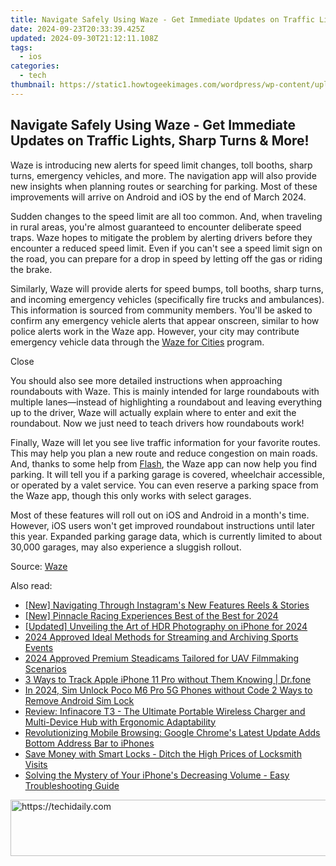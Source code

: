 ```yaml
---
title: Navigate Safely Using Waze - Get Immediate Updates on Traffic Lights, Sharp Turns & More!
date: 2024-09-23T20:33:39.425Z
updated: 2024-09-30T21:12:11.108Z
tags:
  - ios
categories:
  - tech
thumbnail: https://static1.howtogeekimages.com/wordpress/wp-content/uploads/2024/03/4.jpg
---
```


## Navigate Safely Using Waze - Get Immediate Updates on Traffic Lights, Sharp Turns & More!

Waze is introducing new alerts for speed limit changes, toll booths, sharp turns, emergency vehicles, and more. The navigation app will also provide new insights when planning routes or searching for parking. Most of these improvements will arrive on Android and iOS by the end of March 2024.

 Sudden changes to the speed limit are all too common. And, when traveling in rural areas, you're almost guaranteed to encounter deliberate speed traps. Waze hopes to mitigate the problem by alerting drivers before they encounter a reduced speed limit. Even if you can't see a speed limit sign on the road, you can prepare for a drop in speed by letting off the gas or riding the brake.

 Similarly, Waze will provide alerts for speed bumps, toll booths, sharp turns, and incoming emergency vehicles (specifically fire trucks and ambulances). This information is sourced from community members. You'll be asked to confirm any emergency vehicle alerts that appear onscreen, similar to how police alerts work in the Waze app. However, your city may contribute emergency vehicle data through the [Waze for Cities](https://www.waze.com/wazeforcities/) program.

Close 

 You should also see more detailed instructions when approaching roundabouts with Waze. This is mainly intended for large roundabouts with multiple lanes—instead of highlighting a roundabout and leaving everything up to the driver, Waze will actually explain where to enter and exit the roundabout. Now we just need to teach drivers how roundabouts work!

 Finally, Waze will let you see live traffic information for your favorite routes. This may help you plan a new route and reduce congestion on main roads. And, thanks to some help from [Flash](https://www.flashparking.com), the Waze app can now help you find parking. It will tell you if a parking garage is covered, wheelchair accessible, or operated by a valet service. You can even reserve a parking space from the Waze app, though this only works with select garages.

 Most of these features will roll out on iOS and Android in a month's time. However, iOS users won't get improved roundabout instructions until later this year. Expanded parking garage data, which is currently limited to about 30,000 garages, may also experience a sluggish rollout.

 Source: [Waze](https://blog.google/waze/6-updates-to-waze-to-help-you-get-around-safely-and-conveniently/)

<ins class="adsbygoogle"
     style="display:block"
     data-ad-format="autorelaxed"
     data-ad-client="ca-pub-7571918770474297"
     data-ad-slot="1223367746"></ins>

<ins class="adsbygoogle"
     style="display:block"
     data-ad-client="ca-pub-7571918770474297"
     data-ad-slot="8358498916"
     data-ad-format="auto"
     data-full-width-responsive="true"></ins>

<span class="atpl-alsoreadstyle">Also read:</span>
<div><ul>
<li><a href="https://instagram-video-recordings.techidaily.com/new-navigating-through-instagrams-new-features-reels-and-stories/"><u>[New] Navigating Through Instagram's New Features Reels & Stories</u></a></li>
<li><a href="https://desktop-recording.techidaily.com/new-pinnacle-racing-experiences-best-of-the-best-for-2024/"><u>[New] Pinnacle Racing Experiences Best of the Best for 2024</u></a></li>
<li><a href="https://fox-boxes.techidaily.com/updated-unveiling-the-art-of-hdr-photography-on-iphone-for-2024/"><u>[Updated] Unveiling the Art of HDR Photography on iPhone for 2024</u></a></li>
<li><a href="https://on-screen-recording.techidaily.com/2024-approved-ideal-methods-for-streaming-and-archiving-sports-events/"><u>2024 Approved Ideal Methods for Streaming and Archiving Sports Events</u></a></li>
<li><a href="https://extra-guidance.techidaily.com/2024-approved-premium-steadicams-tailored-for-uav-filmmaking-scenarios/"><u>2024 Approved Premium Steadicams Tailored for UAV Filmmaking Scenarios</u></a></li>
<li><a href="https://ios-location-track.techidaily.com/3-ways-to-track-apple-iphone-11-pro-without-them-knowing-drfone-by-drfone-virtual-ios/"><u>3 Ways to Track Apple iPhone 11 Pro without Them Knowing | Dr.fone</u></a></li>
<li><a href="https://sim-unlock.techidaily.com/in-2024-sim-unlock-poco-m6-pro-5g-phones-without-code-2-ways-to-remove-android-sim-lock-by-drfone-android/"><u>In 2024, Sim Unlock Poco M6 Pro 5G Phones without Code 2 Ways to Remove Android Sim Lock</u></a></li>
<li><a href="https://os-tips.techidaily.com/review-infinacore-t3-the-ultimate-portable-wireless-charger-and-multi-device-hub-with-ergonomic-adaptability/"><u>Review: Infinacore T3 - The Ultimate Portable Wireless Charger and Multi-Device Hub with Ergonomic Adaptability</u></a></li>
<li><a href="https://os-tips.techidaily.com/revolutionizing-mobile-browsing-google-chromes-latest-update-adds-bottom-address-bar-to-iphones/"><u>Revolutionizing Mobile Browsing: Google Chrome's Latest Update Adds Bottom Address Bar to iPhones</u></a></li>
<li><a href="https://os-tips.techidaily.com/save-money-with-smart-locks-ditch-the-high-prices-of-locksmith-visits/"><u>Save Money with Smart Locks - Ditch the High Prices of Locksmith Visits</u></a></li>
<li><a href="https://os-tips.techidaily.com/solving-the-mystery-of-your-iphones-decreasing-volume-easy-troubleshooting-guide/"><u>Solving the Mystery of Your iPhone's Decreasing Volume - Easy Troubleshooting Guide</u></a></li>
</ul></div>

<!-- affiliate ads begin -->
<a href="https://aligracehair.sjv.io/c/5597632/2012434/19272" target="_top" id="2012434">
  <img src="//a.impactradius-go.com/display-ad/19272-2012434" border="0" alt="https://techidaily.com" width="728" height="90"/>
</a>
<img height="0" width="0" src="https://aligracehair.sjv.io/i/5597632/2012434/19272" style="position:absolute;visibility:hidden;" border="0" />
<!-- affiliate ads end -->


